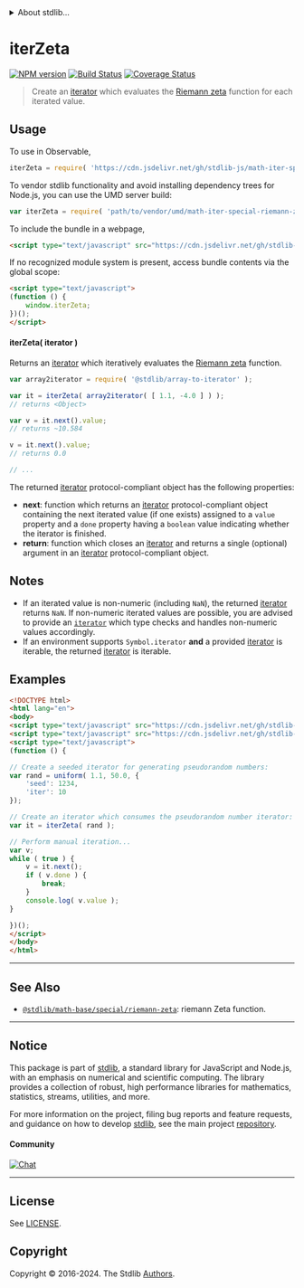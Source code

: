<!--

@license Apache-2.0

Copyright (c) 2020 The Stdlib Authors.

Licensed under the Apache License, Version 2.0 (the "License");
you may not use this file except in compliance with the License.
You may obtain a copy of the License at

   http://www.apache.org/licenses/LICENSE-2.0

Unless required by applicable law or agreed to in writing, software
distributed under the License is distributed on an "AS IS" BASIS,
WITHOUT WARRANTIES OR CONDITIONS OF ANY KIND, either express or implied.
See the License for the specific language governing permissions and
limitations under the License.

-->


<details>
  <summary>
    About stdlib...
  </summary>
  <p>We believe in a future in which the web is a preferred environment for numerical computation. To help realize this future, we've built stdlib. stdlib is a standard library, with an emphasis on numerical and scientific computation, written in JavaScript (and C) for execution in browsers and in Node.js.</p>
  <p>The library is fully decomposable, being architected in such a way that you can swap out and mix and match APIs and functionality to cater to your exact preferences and use cases.</p>
  <p>When you use stdlib, you can be absolutely certain that you are using the most thorough, rigorous, well-written, studied, documented, tested, measured, and high-quality code out there.</p>
  <p>To join us in bringing numerical computing to the web, get started by checking us out on <a href="https://github.com/stdlib-js/stdlib">GitHub</a>, and please consider <a href="https://opencollective.com/stdlib">financially supporting stdlib</a>. We greatly appreciate your continued support!</p>
</details>

# iterZeta

[![NPM version][npm-image]][npm-url] [![Build Status][test-image]][test-url] [![Coverage Status][coverage-image]][coverage-url] <!-- [![dependencies][dependencies-image]][dependencies-url] -->

> Create an [iterator][mdn-iterator-protocol] which evaluates the [Riemann zeta][@stdlib/math/base/special/riemann-zeta] function for each iterated value.

<!-- Section to include introductory text. Make sure to keep an empty line after the intro `section` element and another before the `/section` close. -->

<section class="intro">

</section>

<!-- /.intro -->

<!-- Package usage documentation. -->



<section class="usage">

## Usage

To use in Observable,

```javascript
iterZeta = require( 'https://cdn.jsdelivr.net/gh/stdlib-js/math-iter-special-riemann-zeta@v0.2.2-umd/browser.js' )
```

To vendor stdlib functionality and avoid installing dependency trees for Node.js, you can use the UMD server build:

```javascript
var iterZeta = require( 'path/to/vendor/umd/math-iter-special-riemann-zeta/index.js' )
```

To include the bundle in a webpage,

```html
<script type="text/javascript" src="https://cdn.jsdelivr.net/gh/stdlib-js/math-iter-special-riemann-zeta@v0.2.2-umd/browser.js"></script>
```

If no recognized module system is present, access bundle contents via the global scope:

```html
<script type="text/javascript">
(function () {
    window.iterZeta;
})();
</script>
```

#### iterZeta( iterator )

Returns an [iterator][mdn-iterator-protocol] which iteratively evaluates the [Riemann zeta][@stdlib/math/base/special/riemann-zeta] function.

```javascript
var array2iterator = require( '@stdlib/array-to-iterator' );

var it = iterZeta( array2iterator( [ 1.1, -4.0 ] ) );
// returns <Object>

var v = it.next().value;
// returns ~10.584

v = it.next().value;
// returns 0.0

// ...
```

The returned [iterator][mdn-iterator-protocol] protocol-compliant object has the following properties:

-   **next**: function which returns an [iterator][mdn-iterator-protocol] protocol-compliant object containing the next iterated value (if one exists) assigned to a `value` property and a `done` property having a `boolean` value indicating whether the iterator is finished.
-   **return**: function which closes an [iterator][mdn-iterator-protocol] and returns a single (optional) argument in an [iterator][mdn-iterator-protocol] protocol-compliant object.

</section>

<!-- /.usage -->

<!-- Package usage notes. Make sure to keep an empty line after the `section` element and another before the `/section` close. -->

<section class="notes">

## Notes

-   If an iterated value is non-numeric (including `NaN`), the returned [iterator][mdn-iterator-protocol] returns `NaN`. If non-numeric iterated values are possible, you are advised to provide an [`iterator`][mdn-iterator-protocol] which type checks and handles non-numeric values accordingly.
-   If an environment supports `Symbol.iterator` **and** a provided [iterator][mdn-iterator-protocol] is iterable, the returned [iterator][mdn-iterator-protocol] is iterable.

</section>

<!-- /.notes -->

<!-- Package usage examples. -->

<section class="examples">

## Examples

<!-- eslint no-undef: "error" -->

```html
<!DOCTYPE html>
<html lang="en">
<body>
<script type="text/javascript" src="https://cdn.jsdelivr.net/gh/stdlib-js/random-iter-uniform@umd/browser.js"></script>
<script type="text/javascript" src="https://cdn.jsdelivr.net/gh/stdlib-js/math-iter-special-riemann-zeta@v0.2.2-umd/browser.js"></script>
<script type="text/javascript">
(function () {

// Create a seeded iterator for generating pseudorandom numbers:
var rand = uniform( 1.1, 50.0, {
    'seed': 1234,
    'iter': 10
});

// Create an iterator which consumes the pseudorandom number iterator:
var it = iterZeta( rand );

// Perform manual iteration...
var v;
while ( true ) {
    v = it.next();
    if ( v.done ) {
        break;
    }
    console.log( v.value );
}

})();
</script>
</body>
</html>
```

</section>

<!-- /.examples -->

<!-- Section to include cited references. If references are included, add a horizontal rule *before* the section. Make sure to keep an empty line after the `section` element and another before the `/section` close. -->

<section class="references">

</section>

<!-- /.references -->

<!-- Section for related `stdlib` packages. Do not manually edit this section, as it is automatically populated. -->

<section class="related">

* * *

## See Also

-   <span class="package-name">[`@stdlib/math-base/special/riemann-zeta`][@stdlib/math/base/special/riemann-zeta]</span><span class="delimiter">: </span><span class="description">riemann Zeta function.</span>

</section>

<!-- /.related -->

<!-- Section for all links. Make sure to keep an empty line after the `section` element and another before the `/section` close. -->


<section class="main-repo" >

* * *

## Notice

This package is part of [stdlib][stdlib], a standard library for JavaScript and Node.js, with an emphasis on numerical and scientific computing. The library provides a collection of robust, high performance libraries for mathematics, statistics, streams, utilities, and more.

For more information on the project, filing bug reports and feature requests, and guidance on how to develop [stdlib][stdlib], see the main project [repository][stdlib].

#### Community

[![Chat][chat-image]][chat-url]

---

## License

See [LICENSE][stdlib-license].


## Copyright

Copyright &copy; 2016-2024. The Stdlib [Authors][stdlib-authors].

</section>

<!-- /.stdlib -->

<!-- Section for all links. Make sure to keep an empty line after the `section` element and another before the `/section` close. -->

<section class="links">

[npm-image]: http://img.shields.io/npm/v/@stdlib/math-iter-special-riemann-zeta.svg
[npm-url]: https://npmjs.org/package/@stdlib/math-iter-special-riemann-zeta

[test-image]: https://github.com/stdlib-js/math-iter-special-riemann-zeta/actions/workflows/test.yml/badge.svg?branch=v0.2.2
[test-url]: https://github.com/stdlib-js/math-iter-special-riemann-zeta/actions/workflows/test.yml?query=branch:v0.2.2

[coverage-image]: https://img.shields.io/codecov/c/github/stdlib-js/math-iter-special-riemann-zeta/main.svg
[coverage-url]: https://codecov.io/github/stdlib-js/math-iter-special-riemann-zeta?branch=main

<!--

[dependencies-image]: https://img.shields.io/david/stdlib-js/math-iter-special-riemann-zeta.svg
[dependencies-url]: https://david-dm.org/stdlib-js/math-iter-special-riemann-zeta/main

-->

[chat-image]: https://img.shields.io/gitter/room/stdlib-js/stdlib.svg
[chat-url]: https://app.gitter.im/#/room/#stdlib-js_stdlib:gitter.im

[stdlib]: https://github.com/stdlib-js/stdlib

[stdlib-authors]: https://github.com/stdlib-js/stdlib/graphs/contributors

[umd]: https://github.com/umdjs/umd
[es-module]: https://developer.mozilla.org/en-US/docs/Web/JavaScript/Guide/Modules

[deno-url]: https://github.com/stdlib-js/math-iter-special-riemann-zeta/tree/deno
[deno-readme]: https://github.com/stdlib-js/math-iter-special-riemann-zeta/blob/deno/README.md
[umd-url]: https://github.com/stdlib-js/math-iter-special-riemann-zeta/tree/umd
[umd-readme]: https://github.com/stdlib-js/math-iter-special-riemann-zeta/blob/umd/README.md
[esm-url]: https://github.com/stdlib-js/math-iter-special-riemann-zeta/tree/esm
[esm-readme]: https://github.com/stdlib-js/math-iter-special-riemann-zeta/blob/esm/README.md
[branches-url]: https://github.com/stdlib-js/math-iter-special-riemann-zeta/blob/main/branches.md

[stdlib-license]: https://raw.githubusercontent.com/stdlib-js/math-iter-special-riemann-zeta/main/LICENSE

[mdn-iterator-protocol]: https://developer.mozilla.org/en-US/docs/Web/JavaScript/Reference/Iteration_protocols#The_iterator_protocol

[@stdlib/math/base/special/riemann-zeta]: https://github.com/stdlib-js/math-base-special-riemann-zeta/tree/umd

<!-- <related-links> -->

<!-- </related-links> -->

</section>

<!-- /.links -->
